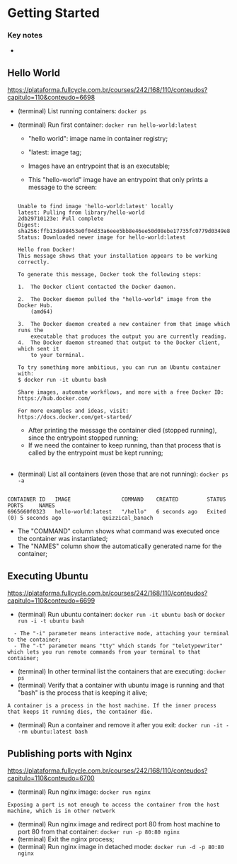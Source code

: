 # Getting Started

### Key notes

-

## Hello World

https://plataforma.fullcycle.com.br/courses/242/168/110/conteudos?capitulo=110&conteudo=6698

- (terminal) List running containers: `docker ps`
- (terminal) Run first container: `docker run hello-world:latest`

  - "hello world": image name in container registry;
  - "latest: image tag;

  - Images have an entrypoint that is an executable;
  - This "hello-world" image have an entrypoint that only prints a message to the screen:

  ```

  Unable to find image 'hello-world:latest' locally
  latest: Pulling from library/hello-world
  2db29710123e: Pull complete
  Digest: sha256:ffb13da98453e0f04d33a6eee5bb8e46ee50d08ebe17735fc0779d0349e889e9
  Status: Downloaded newer image for hello-world:latest

  Hello from Docker!
  This message shows that your installation appears to be working correctly.

  To generate this message, Docker took the following steps:

  1.  The Docker client contacted the Docker daemon.

  2.  The Docker daemon pulled the "hello-world" image from the Docker Hub.
      (amd64)

  3.  The Docker daemon created a new container from that image which runs the
      executable that produces the output you are currently reading.
  4.  The Docker daemon streamed that output to the Docker client, which sent it
      to your terminal.

  To try something more ambitious, you can run an Ubuntu container with:
  $ docker run -it ubuntu bash

  Share images, automate workflows, and more with a free Docker ID:
  https://hub.docker.com/

  For more examples and ideas, visit:
  https://docs.docker.com/get-started/

  ```

  - After printing the message the container died (stopped running), since the entrypoint stopped running;
  - If we need the container to keep running, than that process that is called by the entrypoint must be kept running;

  </br>

- (terminal) List all containers (even those that are not running): `docker ps -a`

```

CONTAINER ID   IMAGE                COMMAND    CREATED         STATUS                     PORTS     NAMES
6965660f0323   hello-world:latest   "/hello"   6 seconds ago   Exited (0) 5 seconds ago             quizzical_banach

```

- The "COMMAND" column shows what command was executed once the container was instantiated;
- The "NAMES" column show the automatically generated name for the container;

## Executing Ubuntu

https://plataforma.fullcycle.com.br/courses/242/168/110/conteudos?capitulo=110&conteudo=6699

- (terminal) Run ubuntu container: `docker run -it ubuntu bash` or `docker run -i -t ubuntu bash`

```
  - The "-i" parameter means interactive mode, attaching your terminal to the container;
  - The "-t" parameter means "tty" which stands for "teletypewriter" which lets you run remote commands from your terminal to that container;
```

- (terminal) In other terminal list the containers that are executing: `docker ps`
- (terminal) Verify that a container with ubuntu image is running and that "bash" is the process that is keeping it alive;

```
A container is a process in the host machine. If the inner process that keeps it running dies, the container die.
```

- (terminal) Run a container and remove it after you exit: `docker run -it --rm ubuntu:latest bash`

## Publishing ports with Nginx

https://plataforma.fullcycle.com.br/courses/242/168/110/conteudos?capitulo=110&conteudo=6700

- (terminal) Run nginx image: `docker run nginx`

```
Exposing a port is not enough to access the container from the host machine, which is in other network
```

- (terminal) Run nginx image and redirect port 80 from host machine to port 80 from that container: `docker run -p 80:80 nginx`
- (terminal) Exit the nginx process;
- (terminal) Run nginx image in detached mode: `docker run -d -p 80:80 nginx`

